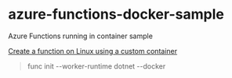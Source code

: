 # azure-functions-docker-sample
Azure Functions running in container sample


[Create a function on Linux using a custom container](https://docs.microsoft.com/en-us/azure/azure-functions/functions-create-function-linux-custom-image?tabs=in-process%2Cbash%2Cazure-cli&pivots=programming-language-csharp)


> func init --worker-runtime dotnet --docker
